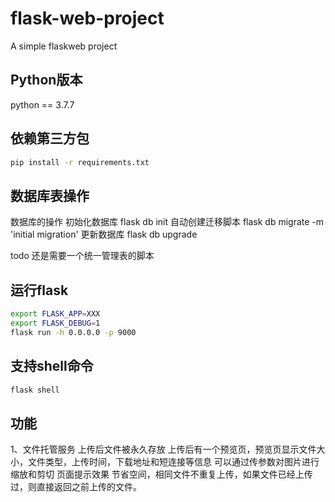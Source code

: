 # flask-web-project
A simple flaskweb project

## Python版本 
   python == 3.7.7

## 依赖第三方包

```bash
pip install -r requirements.txt
```
## 数据库表操作
数据库的操作
初始化数据库  flask db init
自动创建迁移脚本   flask db migrate -m 'initial migration'
更新数据库 flask db upgrade

todo 还是需要一个统一管理表的脚本

## 运行flask

```bash
export FLASK_APP=XXX
export FLASK_DEBUG=1
flask run -h 0.0.0.0 -p 9000
```

## 支持shell命令

```bash
flask shell
```


## 功能
1、文件托管服务
上传后文件被永久存放
上传后有一个预览页，预览页显示文件大小，文件类型，上传时间，下载地址和短连接等信息
可以通过传参数对图片进行缩放和剪切
页面提示效果
节省空间，相同文件不重复上传，如果文件已经上传过，则直接返回之前上传的文件。